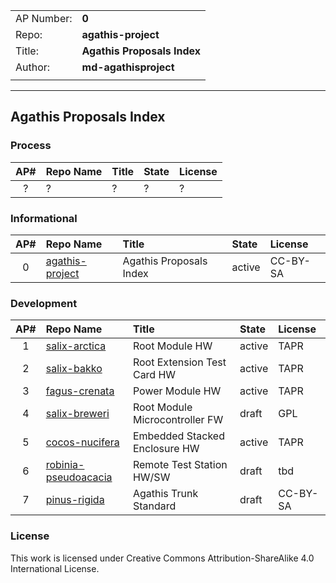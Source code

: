 |          |                            |
|----------|----------------------------|
|AP Number:| **0**                      |
|Repo:     | **agathis-project**        |
|Title:    |**Agathis Proposals Index** |
|Author:   | **md-agathisproject**      |
|          |                            |
---
## Agathis Proposals Index

### Process

AP# | Repo Name         |   Title                         | State| License
:---:|:-----------------|:--------------------------------|:-----|:--------
 ?  | ?                 | ?                               |  ?   |  ?

### Informational

AP# |Repo Name          |  Title                          |State | License
:---:|:------------------|:--------------------------------|:-----|:--------
0   |[agathis-project](https://github.com/agathis-project/agathis-project)          |  Agathis Proposals Index        |active| CC-BY-SA

### Development

AP# |Repo Name          |  Title                          |State | License
:---:|:------------------|:--------------------------------|:-----|:--------
1   |[salix-arctica](https://github.com/agathis-project/salix-arctica)               |  Root Module HW                 |active| TAPR
2   |[salix-bakko](https://github.com/agathis-project/salix-bakko)                   |  Root Extension Test Card HW    |active| TAPR
3   |[fagus-crenata](https://github.com/agathis-project/fagus-crenata)               |  Power Module HW                |active| TAPR
4   |[salix-breweri](https://github.com/agathis-project/salix-breweri)               |  Root Module Microcontroller FW |draft | GPL
5   |[cocos-nucifera](https://github.com/agathis-project/cocos-nucifera)             |  Embedded Stacked Enclosure HW  |active| TAPR
6   |[robinia-pseudoacacia](https://github.com/agathis-project/robinia-pseudoaccacia)|  Remote Test Station HW/SW      |draft | tbd
7   |[pinus-rigida](https://github.com/agathis-project/pinus-rigida)                 |  Agathis Trunk Standard         |draft | CC-BY-SA

### License

This work is licensed under Creative Commons Attribution-ShareAlike 4.0
International License.
